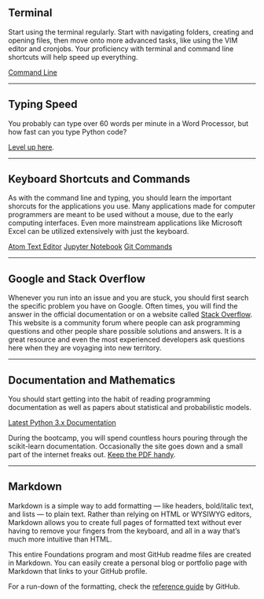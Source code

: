 ## Terminal

Start using the terminal regularly. Start with navigating folders, creating and opening files, then move onto more advanced tasks, like using the VIM editor and cronjobs. Your proficiency with terminal and command line shortcuts will help speed up everything.

[Command Line](https://www.git-tower.com/blog/command-line-cheat-sheet/)

---

## Typing Speed

You probably can type over 60 words per minute in a Word Processor, but how fast can you type Python code?

[Level up here](https://typing.io/).

---

## Keyboard Shortcuts and Commands

As with the command line and typing, you should learn the important shorcuts for the applications you use. Many applications made for computer programmers are meant to be used without a mouse, due to the early computing interfaces. Even more mainstream applications like Microsoft Excel can be utilized extensively with just the keyboard.

[Atom Text Editor](resources/atom-editor-cheat-sheet.pdf)
[Jupyter Notebook](https://gist.github.com/kidpixo/f4318f8c8143adee5b40)
[Git Commands](https://confluence.atlassian.com/bitbucketserver/basic-git-commands-776639767.html)

---

## Google and Stack Overflow

Whenever you run into an issue and you are stuck, you should first search the specific problem you have on Google. Often times, you will find the answer in the official documentation or on a website called [Stack Overflow](http://stackoverflow.com/). This website is a community forum where people can ask programming questions and other people share possible solutions and answers. It is a great resource and even the most experienced developers ask questions here when they are voyaging into new territory.

---

## Documentation and Mathematics

You should start getting into the habit of reading programming documentation as well as papers about statistical and probabilistic models.

[Latest Python 3.x Documentation](https://docs.python.org/3/)

During the bootcamp, you will spend countless hours pouring through the scikit-learn documentation. Occasionally the site goes down and a small part of the internet freaks out. [Keep the PDF handy](resources/scikit-learn-docs.pdf).

---

## Markdown

Markdown is a simple way to add formatting — like headers, bold/italic text, and lists — to plain text. Rather than relying on HTML or WYSIWYG editors, Markdown allows you to create full pages of formatted text without ever having to remove your fingers from the keyboard, and all in a way that’s much more intuitive than HTML.

This entire Foundations program and most GitHub readme files are created in Markdown. You can easily create a personal blog or portfolio page with Markdown that links to your GitHub profile.

For a run-down of the formatting, check the [reference guide](https://github.com/adam-p/markdown-here/wiki/Markdown-Cheatsheet) by GitHub.
